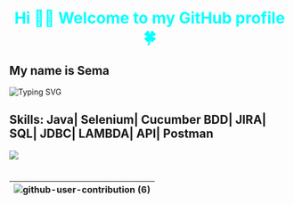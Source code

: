 
 <h1 align=center style="color:aqua" >Hi 👋🏻 Welcome to my GitHub profile  🍀
 </h1>
 <h2>My name is Sema  </h2>
 
![Typing SVG](https://readme-typing-svg.herokuapp.com?color=%23732DA4&lines=Full+Stack+Automation+Engineer+%7C+Turkey;I+am+Software+Automation+Test+Engineer.;I+am+sharing+my+projects+in+here;I+suggest+you+review+it+to+know+about+me+👩🏻‍💻;)  

 
## Skills: Java| Selenium| Cucumber BDD| JIRA| SQL| JDBC| LAMBDA| API| Postman 


 <img src="https://myways-public-data-prod.s3.ap-south-1.amazonaws.com/myways-resource-library/blogs/upcoming-career-opportunities-in-2022-cc87b_Image_blogs.png" />
<h1 align="center">



 




|![github-user-contribution (6)](https://user-images.githubusercontent.com/109308073/210966148-18099034-d443-450e-b167-cc8305550591.svg)|
 |---|





 















































































 


































